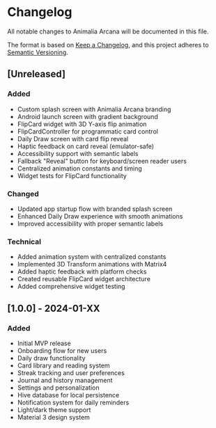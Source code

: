# Changelog

All notable changes to Animalia Arcana will be documented in this file.

The format is based on [Keep a Changelog](https://keepachangelog.com/en/1.0.0/),
and this project adheres to [Semantic Versioning](https://semver.org/spec/v2.0.0.html).

## [Unreleased]

### Added
- Custom splash screen with Animalia Arcana branding
- Android launch screen with gradient background
- FlipCard widget with 3D Y-axis flip animation
- FlipCardController for programmatic card control
- Daily Draw screen with card flip reveal
- Haptic feedback on card reveal (emulator-safe)
- Accessibility support with semantic labels
- Fallback "Reveal" button for keyboard/screen reader users
- Centralized animation constants and timing
- Widget tests for FlipCard functionality

### Changed
- Updated app startup flow with branded splash screen
- Enhanced Daily Draw experience with smooth animations
- Improved accessibility with proper semantic labels

### Technical
- Added animation system with centralized constants
- Implemented 3D Transform animations with Matrix4
- Added haptic feedback with platform checks
- Created reusable FlipCard widget architecture
- Added comprehensive widget testing

## [1.0.0] - 2024-01-XX

### Added
- Initial MVP release
- Onboarding flow for new users
- Daily draw functionality
- Card library and reading system
- Streak tracking and user preferences
- Journal and history management
- Settings and personalization
- Hive database for local persistence
- Notification system for daily reminders
- Light/dark theme support
- Material 3 design system
